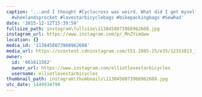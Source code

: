```yaml
---
caption: '...and I thought #Cyclocross was weird. What did I get myself into? #fatbike
  #wheelandsprocket #lovestarbicyclebags #bikepackingbags #SewRad'
date: '2015-12-12T15:39:59'
fullsize_path: instagram\fullsize\1138458073968962608.jpg
instagram_url: https://www.instagram.com/p/_MnZYimGww
location: {}
media_id: '1138458073968962608'
media_url: https://scontent.cdninstagram.com/t51.2885-15/e35/12353813_1663761460575981_593631957_n.jpg?ig_cache_key=MTEzODQ1ODA3Mzk2ODk2MjYwOA%3D%3D.2
owner:
  id: '661611562'
  owner_url: https://www.instagram.com/elliotlovestarbicycles
  username: elliotlovestarbicycles
thumbnail_path: instagram\thumbnails\1138458073968962608.jpg
utc_date: 1449934799
---
```

